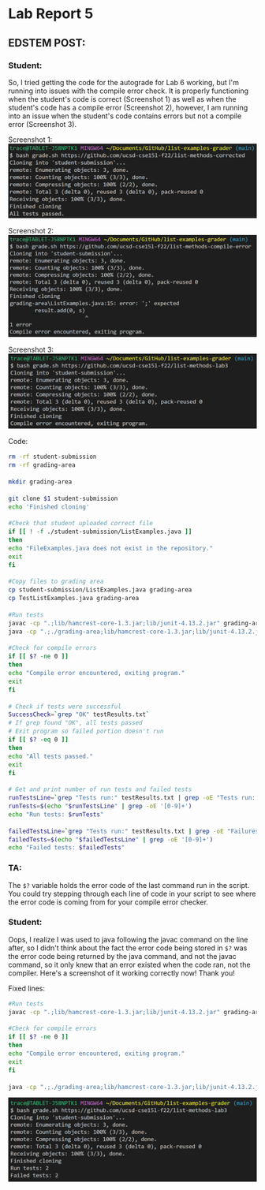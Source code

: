 # Lab Report 5

## EDSTEM POST:

### Student:

So, I tried getting the code for the autograde for Lab 6 working, but I'm running into issues with the compile error check. It is properly functioning when the student's code is correct (Screenshot 1) as well as when the student's code has a compile error (Screenshot 2), however, I am running into an issue when the student's code contains errors but not a compile error (Screenshot 3).

Screenshot 1:
![Image](buggyPassed.png)

Screenshot 2:
![Image](buggyFailedCorrect.png)

Screenshot 3:
![Image](buggyFailedIncorrect.png)

Code:
```bash
rm -rf student-submission
rm -rf grading-area

mkdir grading-area

git clone $1 student-submission
echo 'Finished cloning'

#Check that student uploaded correct file
if [[ ! -f ./student-submission/ListExamples.java ]]
then
echo "FileExamples.java does not exist in the repository."
exit
fi

#Copy files to grading area
cp student-submission/ListExamples.java grading-area
cp TestListExamples.java grading-area

#Run tests
javac -cp ".;lib/hamcrest-core-1.3.jar;lib/junit-4.13.2.jar" grading-area/*.java
java -cp ".;./grading-area;lib/hamcrest-core-1.3.jar;lib/junit-4.13.2.jar" org.junit.runner.JUnitCore TestListExamples > testResults.txt

#Check for compile errors
if [[ $? -ne 0 ]]
then
echo "Compile error encountered, exiting program."
exit
fi

# Check if tests were successful
SuccessCheck=`grep "OK" testResults.txt`
# If grep found "OK", all tests passed
# Exit program so failed portion doesn't run
if [[ $? -eq 0 ]]
then
echo "All tests passed."
exit
fi

# Get and print number of run tests and failed tests
runTestsLine=`grep "Tests run:" testResults.txt | grep -oE "Tests run: [0-9]+"`
runTests=$(echo "$runTestsLine" | grep -oE '[0-9]+')
echo "Run tests: $runTests"

failedTestsLine=`grep "Tests run:" testResults.txt | grep -oE "Failures: [0-9]+"`
failedTests=$(echo "$failedTestsLine" | grep -oE '[0-9]+')
echo "Failed tests: $failedTests"
```


### TA:

The `$?` variable holds the error code of the last command run in the script. You could try stepping through each line of code in your script to see where the error code is coming from for your compile error checker.


### Student:

Oops, I realize I was used to java following the javac command on the line after, so I didn't think about the fact the error code being stored in `$?` was the error code being returned by the java command, and not the javac command, so it only knew that an error existed when the code ran, not the compiler. Here's a screenshot of it working correctly now! Thank you!

Fixed lines:
```bash
#Run tests
javac -cp ".;lib/hamcrest-core-1.3.jar;lib/junit-4.13.2.jar" grading-area/*.java

#Check for compile errors
if [[ $? -ne 0 ]]
then
echo "Compile error encountered, exiting program."
exit
fi

java -cp ".;./grading-area;lib/hamcrest-core-1.3.jar;lib/junit-4.13.2.jar" org.junit.runner.JUnitCore TestListExamples > testResults.txt
```

![Image](fixed.png)


